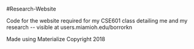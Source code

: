 #Research-Website

Code for the website required for my CSE601 class detailing me and my research -- visible at users.miamioh.edu/borrorkn

Made using Materialize Copyright 2018
